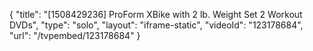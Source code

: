 {
    "title": "[1508429236] ProForm XBike with 2 lb. Weight Set   2 Workout DVDs",
    "type": "solo",
    "layout": "iframe-static",
    "videoId": "123178684",
    "url": "\/tvpembed\/123178684"
}